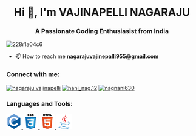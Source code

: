 <h1 align="center">Hi 👋, I'm VAJINAPELLI NAGARAJU</h1>
<h3 align="center">A Passionate Coding Enthusiasist from India</h3>

<p align="left"> <img src="https://komarev.com/ghpvc/?username=228r1a04c6&label=Profile%20views&color=0e75b6&style=flat" alt="228r1a04c6" /> </p>

- 📫 How to reach me **nagarajuvajinepalli955@gmail.com**

<h3 align="left">Connect with me:</h3>
<p align="left">
<a href="https://linkedin.com/in/nagaraju vajinapelli" target="blank"><img align="center" src="https://raw.githubusercontent.com/rahuldkjain/github-profile-readme-generator/master/src/images/icons/Social/linked-in-alt.svg" alt="nagaraju vajinapelli" height="30" width="40" /></a>
<a href="https://instagram.com/nani_nag.12" target="blank"><img align="center" src="https://raw.githubusercontent.com/rahuldkjain/github-profile-readme-generator/master/src/images/icons/Social/instagram.svg" alt="nani_nag.12" height="30" width="40" /></a>
<a href="https://www.codechef.com/users/nagnani630" target="blank"><img align="center" src="https://cdn.jsdelivr.net/npm/simple-icons@3.1.0/icons/codechef.svg" alt="nagnani630" height="30" width="40" /></a>
</p>

<h3 align="left">Languages and Tools:</h3>
<p align="left"> <a href="https://www.cprogramming.com/" target="_blank" rel="noreferrer"> <img src="https://raw.githubusercontent.com/devicons/devicon/master/icons/c/c-original.svg" alt="c" width="40" height="40"/> </a> <a href="https://www.w3schools.com/css/" target="_blank" rel="noreferrer"> <img src="https://raw.githubusercontent.com/devicons/devicon/master/icons/css3/css3-original-wordmark.svg" alt="css3" width="40" height="40"/> </a> <a href="https://www.w3.org/html/" target="_blank" rel="noreferrer"> <img src="https://raw.githubusercontent.com/devicons/devicon/master/icons/html5/html5-original-wordmark.svg" alt="html5" width="40" height="40"/> </a> <a href="https://www.java.com" target="_blank" rel="noreferrer"> <img src="https://raw.githubusercontent.com/devicons/devicon/master/icons/java/java-original.svg" alt="java" width="40" height="40"/> </a> </p>
